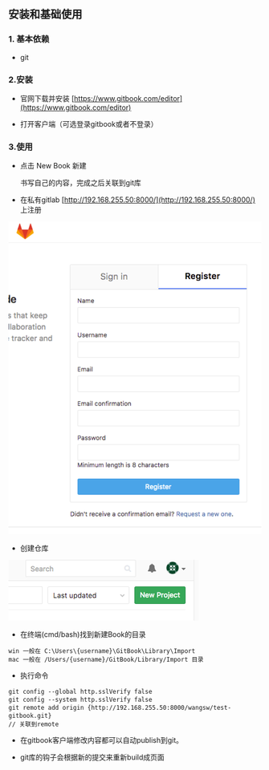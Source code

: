 ## 安装和基础使用

### 1. 基本依赖

* git

### 2.安装

* 官网下载并安装  [https://www.gitbook.com/editor](https://www.gitbook.com/editor)

* 打开客户端（可选登录gitbook或者不登录）

### 3.使用

* 点击 New Book 新建

    书写自己的内容，完成之后关联到git库

* 在私有gitlab [http://192.168.255.50:8000/](http://192.168.255.50:8000/) 上注册

![](/assets/gitlab-register.png)

* 创建仓库

![](/assets/gitlab-new.png)

* 在终端(cmd/bash)找到新建Book的目录

```
win 一般在 C:\Users\{username}\GitBook\Library\Import
mac 一般在 /Users/{username}/GitBook/Library/Import 目录

```
* 执行命令

```
git config --global http.sslVerify false
git config --system http.sslVerify false
git remote add origin {http://192.168.255.50:8000/wangsw/test-gitbook.git}
// 关联到remote
```

* 在gitbook客户端修改内容都可以自动publish到git。

* git库的钩子会根据新的提交来重新build成页面



